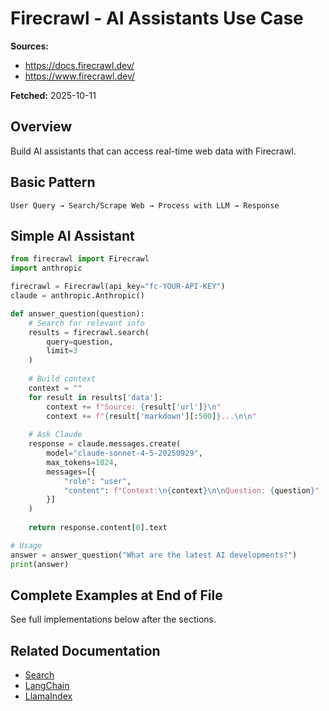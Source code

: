 # Firecrawl - AI Assistants Use Case

**Sources:**
- https://docs.firecrawl.dev/
- https://www.firecrawl.dev/

**Fetched:** 2025-10-11

## Overview

Build AI assistants that can access real-time web data with Firecrawl.

## Basic Pattern

```
User Query → Search/Scrape Web → Process with LLM → Response
```

## Simple AI Assistant

```python
from firecrawl import Firecrawl
import anthropic

firecrawl = Firecrawl(api_key="fc-YOUR-API-KEY")
claude = anthropic.Anthropic()

def answer_question(question):
    # Search for relevant info
    results = firecrawl.search(
        query=question,
        limit=3
    )
    
    # Build context
    context = ""
    for result in results['data']:
        context += f"Source: {result['url']}\n"
        context += f"{result['markdown'][:500]}...\n\n"
    
    # Ask Claude
    response = claude.messages.create(
        model="claude-sonnet-4-5-20250929",
        max_tokens=1024,
        messages=[{
            "role": "user",
            "content": f"Context:\n{context}\n\nQuestion: {question}"
        }]
    )
    
    return response.content[0].text

# Usage
answer = answer_question("What are the latest AI developments?")
print(answer)
```

## Complete Examples at End of File

See full implementations below after the sections.

## Related Documentation

- [Search](./07-search.md)
- [LangChain](./24-langchain.md)
- [LlamaIndex](./25-llamaindex.md)
